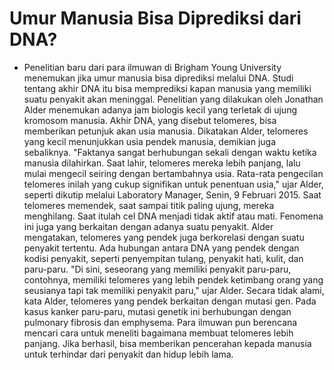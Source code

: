# Umur Manusia Bisa Diprediksi dari DNA?

- Penelitian baru dari para ilmuwan di Brigham Young University menemukan jika umur manusia bisa diprediksi melalui DNA. Studi tentang akhir DNA itu bisa memprediksi kapan manusia yang memiliki suatu penyakit akan meninggal. Penelitian yang dilakukan oleh Jonathan Alder menemukan adanya jam biologis kecil yang terletak di ujung kromosom manusia. Akhir DNA, yang disebut telomeres, bisa memberikan petunjuk akan usia manusia. Dikatakan Alder, telomeres yang kecil menunjukkan usia pendek manusia, demikian juga sebaliknya. "Faktanya sangat berhubungan sekali dengan waktu ketika manusia dilahirkan. Saat lahir, telomeres mereka lebih panjang, lalu mulai mengecil seiring dengan bertambahnya usia. Rata-rata pengecilan telomeres inilah yang cukup signifikan untuk penentuan usia," ujar Alder, seperti dikutip melalui Laboratory Manager, Senin, 9 Februari 2015. Saat telomeres memendek, saat sampai titik paling ujung, mereka menghilang. Saat itulah cel DNA menjadi tidak aktif atau mati. Fenomena ini juga yang berkaitan dengan adanya suatu penyakit. Alder mengatakan, telomeres yang pendek juga berkorelasi dengan suatu penyakit tertentu. Ada hubungan antara DNA yang pendek dengan kodisi penyakit, seperti penyempitan tulang, penyakit hati, kulit, dan paru-paru. "Di sini, seseorang yang memiliki penyakit paru-paru, contohnya, memiliki telomeres yang lebih pendek ketimbang orang yang seusianya tapi tak memiliki penyakit paru," ujar Alder. Secara tidak alami, kata Alder, telomeres yang pendek berkaitan dengan mutasi gen. Pada kasus kanker paru-paru, mutasi genetik ini berhubungan dengan pulmonary fibrosis dan emphysema. Para ilmuwan pun berencana mencari cara untuk meneliti bagaimana membuat telomeres lebih panjang. Jika berhasil, bisa memberikan pencerahan kepada manusia untuk terhindar dari penyakit dan hidup lebih lama.

